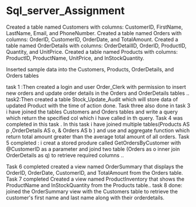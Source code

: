 # Sql_server_Assignment
Created a table named Customers with columns: CustomerID, FirstName, LastName, Email, and PhoneNumber.
Created a table named Orders with columns: OrderID, CustomerID, OrderDate, and TotalAmount.
Created a table named OrderDetails with columns: OrderDetailID, OrderID, ProductID, Quantity, and UnitPrice.
Created a table named Products with columns: ProductID, ProductName, UnitPrice, and InStockQuantity.

Inserted sample data into the Customers, Products, OrderDetails, and Orders tables

task 1 :Then created a login and user Order_Clerk with permission to insert new orders and update order details in the Orders and OrderDetails tables ..
 task2:Then created a table Stock_Update_Audit which will store data of updated Product with the time of action done.
 Task three  also done in task 3 i have joined the tables  Customers and Orders tables and write a query which return the specified col which i have called in th query.
 Task 4 was completed in this task . In this task i have joined multiple tables(Products AS p ,OrderDetails AS o, &  Orders AS b ) and use and aggregate function which return  total amount greater than the average total amount of all orders.
 Task 5 completed :  i creat a stored produre called GetOrdersByCustomer with  @CustomerID as a parameter and joind two table (Orders as o inner join OrderDetails as q) to retrieve required columns ..

 Task 6 completed  created a view named OrderSummary that displays the OrderID, OrderDate, CustomerID, and TotalAmount from the Orders table.
 Task 7 completed Created a view named ProductInventory that shows the ProductName and InStockQuantity from the Products table..
 task 8 done: joined the OrderSummary view with the Customers table to retrieve the customer's first name and last name along with their orderdetails.
